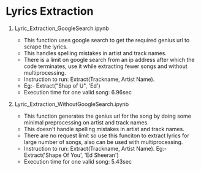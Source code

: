 # Lyrics Extraction
1. Lyric_Extraction_GoogleSearch.ipynb 
    - This function uses google search to get the required genius url to scrape the lyrics.
    - This handles spelling mistakes in artist and track names.
    - There is a limit on google search from an ip address after which the code terminates, use it while extracting fewer songs and without multiprocessing.
    - Instruction to run: Extract(Trackname, Artist Name).
    - Eg:- Extract("Shap of U", 'Ed')
    - Execution time for one valid song: 6.96sec

2. Lyric_Extraction_WithoutGoogleSearch.ipynb
    - This function generates the genius url for the song by doing some minimal preprocessing on artist and track names.
    - This doesn't handle spelling mistakes in artist and track names.
    - There are no request limit so use this funciton to extract lyrics for large number of songs, also can be used with multiprocessing.
    - Instruction to run: Extract(Trackname, Artist Name).
    Eg:- Extract('Shape Of You', 'Ed Sheeran')
    - Execution time for one valid song: 5.43sec
